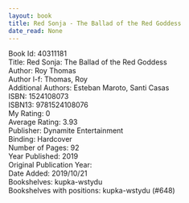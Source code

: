 ```yaml
---
layout: book
title: Red Sonja - The Ballad of the Red Goddess
date_read: None
---
```


Book Id: 40311181<br />
Title: Red Sonja: The Ballad of the Red Goddess<br />
Author: Roy Thomas<br />
Author l-f: Thomas, Roy<br />
Additional Authors: Esteban Maroto, Santi Casas<br />
ISBN: 1524108073<br />
ISBN13: 9781524108076<br />
My Rating: 0<br />
Average Rating: 3.93<br />
Publisher: Dynamite Entertainment<br />
Binding: Hardcover<br />
Number of Pages: 92<br />
Year Published: 2019<br />
Original Publication Year: <br />
Date Added: 2019/10/21<br />
Bookshelves: kupka-wstydu<br />
Bookshelves with positions: kupka-wstydu (#648)<br />

